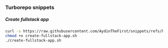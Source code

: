 ### Turborepo snippets

##### Create fullstack app
```sh
curl -s https://raw.githubusercontent.com/AydinTheFirst/snippets/refs/heads/main/turborepo/create-fullstack-app.sh -o create-fullstack-app.sh
chmod +x create-fullstack-app.sh
./create-fullstack-app.sh
```

